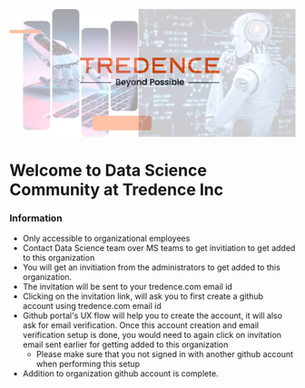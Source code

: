 ![Tredence Inc : Data Science Team](https://github.com/Tredence-DataScience/.github/blob/main/resources/img/title.jpg)
# Welcome to Data Science Community at Tredence Inc #

### Information ###
- Only accessible to organizational employees
- Contact Data Science team over MS teams to get invitiation to get added to this organization
- You will get an invitiation from the administrators to get added to this organization.
- The invitation will be sent to your tredence.com email id
- Clicking on the invitation link, will ask you to first create a github account using tredence.com email id
- Github portal's UX flow will help you to create the account, it will also ask for email verification. Once this account creation and email verification setup is done, you would need to again click on invitation email sent earlier for getting added to this organization
    - Please make sure that you not signed in with another github account when performing this setup
- Addition to organization github account is complete.
